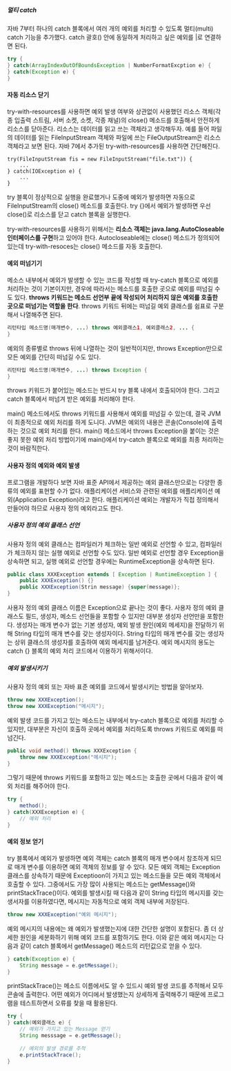 ##### 멀티 catch

자바 7부터 하나의 catch 블록에서 여러 개의 예외를 처리할 수 있도록 멀티(multi) catch 기능을 추가했다. catch 괄호() 안에 동일하게 처리하고 싶은 예외를 |로 연결하면 된다.

```java
try {
} catch(ArrayIndexOutOfBoundsException | NumberFormatExcption e) {
} catch(Exception e) {
}
```



#### 자동 리소스 닫기

try-with-resources를 사용하면 예외 발생 여부와 상관없이 사용했던 리소스 객체(각종 입출력 스트림, 서버 소켓, 소켓, 각종 채널)의 close() 메소드를 호출해서 안전하게 리소스를 닫아준다. 리소스는 데이터를 읽고 쓰는 객체라고 생각해두자. 예를 들어 파일의 데이터를 읽는 FileInputStream 객체와 파일에 쓰는 FileOutputStream은 리소스 객체라고 보면 된다. 자바 7에서 추가된 try-with-resources를 사용하면 간단해진다.

```
try(FileInputStream fis = new FileInputStream("file.txt")) {
	...
} catch(IOException e) {
	...
}
```

try 블록이 정상적으로 실행을 완료했거나 도중에 예외가 발생하면 자동으로 FileInputStream의 close() 메소드를 호출한다. try {}에서 예외가 발생하면 우선 close()로 리소스를 닫고 catch 블록을 실행한다.

try-with-resources를 사용하기 위해서는 **리소스 객체는 java.lang.AutoCloseable 인터페이스를 구현**하고 있어야 한다. Autocloseable에는 close() 메소드가 정의되어 있는데 try-with-resoces는 close() 메소드를 자동 호출한다. 

#### 예외 떠넘기기

메소스 내부에서 예외가 발생할 수 있는 코드를 작성할 때 try-catch 블록으로 예외를 처리하는 것이 기본이지만, 경우에 따라서는 메소드를 호출한 곳으로 예외를 떠넘길 수도 있다. **throws 키워드는 메소드 선언부 끝에 작성되어 처리하지 않은 예외를 호출한 곳으로 떠넘기는 역할을 한다**. throws 키워드 뒤에는 떠넘길 예외 클래스를 쉼표로 구분해서 나열해주면 된다.

```java
리턴타입 메소드명(매개변수, ...) throws 예외클래스1, 예외클래스2, ... {
}
```

예외의 종류별로 throws 뒤에 나열하는 것이 일반적이지만, throws Exception만으로 모든 예외를 간단히 떠넘길 수도 있다.

```java
리턴타입 메소드명(매개변수, ...) throws Exception {
}
```

throws 키워드가 붙어있는 메소드는 반드시 try 블록 내에서 호출되어야 한다. 그리고 catch 블록에서 떠넘겨 받은 예외를 처리해야 한다.

main() 메소드에서도 throws 키워드를 사용해서 예외를 떠넘길 수 있는데, 결국 JVM이 최종적으로 예외 처리를 하게 도니다. JVM은 예외의 내용은 콘솔(Console)에 출력하는 것으로 예외 처리를 한다. main() 메소드에서 throws Exception을 붙이는 것은 좋지 못한 예외 처리 방법이기에 main()에서 try-catch 블록으로 예외를 최종 처리하는 것이 바람직한다.



#### 사용자 정의 예외와 예외 발생

프로그램을 개발하다 보면 자바 표준 API에서 제공하는 예외 클래스만으로는 다양한 종류의 예외를 표현할 수가 없다. 애플리케이션 서비스와 관련된 예외를 애플리케이션 예외(Application Exception)라고 한다. 애플리케이션 예외는 개발자가 직접 정의해서 만들어야 하므로 사용자 정의 예외라고도 한다.

##### 사용자 정의 예외 클래스 선언

사용자 정의 예외 클래스는 컴파일러가 체크하는 일반 예외로 선언할 수 있고, 컴파일러가 체크하지 않는 실행 예외로 선언할 수도 있다. 일반 예외로 선언할 경우 Exception을 상속하면 되고, 실행 예외로 선언할 경우에는 RuntimeException을 상속하면 된다.

```java
public class XXXException extends [ Exception | RuntimeException ] {
	public XXXException() {}
	public XXXException(Strin message) {super(message)};
}
```

사용자 정의 예외 클래스 이름은 Exception으로 끝나는 것이 좋다. 사용자 정의 예외 클래스도 필드, 생성자, 메소드 선언들을 포함할 수 있지만 대부분 생성자 선언만을 포함한다. 생성자는 매개 변수가 없는 기본 생성자, 예외 발생 원인(예외 메세지)을 전달하기 위해 String 타입의 매개 변수를 갖는 생성자이다. String 타입의 매개 변수를 갖는 생성자는 상위 클래스의 생성자를 호출하여 예외 메세지를 남겨준다. 예외 메시지의 용도는 catch {} 블록의 예외 처리 코드에서 이용하기 위해서이다.

##### 예외 발생시키기

사용자 정의 예외 또는 자바 표준 예외를 코드에서 발생시키는 방법을 알아보자.

```java
throw new XXXException();
throw new XXXException("메시지");
```

예외 발생 코드를 가지고 있는 메소드는 내부에서 try-catch 블록으로 예외를 처리할 수 있지만, 대부분은 자신이 호출하 곳에서 예외를 처리하도록 throws 키워드로 예외를 떠넘긴다.

```java
public void method() throws XXXException {
	throw new XXXException("메시지");
}
```

그렇기 때문에 throws 키워드를 포함하고 있는 메소드는 호출한 곳에서 다음과 같이 예외 처리를 해주어야 한다.

```java
try {
	method();
} catch(XXXException e) {
	// 예외 처리
}
```



#### 예외 정보 얻기

try 블록에서 예외가 발생하면 예외 객체는 catch 블록의 매개 변수에서 참조하게 되므로 매개 변수를 이용하면 예외 객체의 정보를 알 수 있다. 모든 예외 객체는 Exception 클래스를 상속하기 때문에 Exceptioon이 가지고 있는 메소드들을 모든 예외 객체에서 호출할 수 있다. 그중에서도 가장 많이 사용되는 메소드는 getMessage()와 printStackTrace()이다. 예외를 발생시킬 때 다음과 같이 String 타입의 메시지를 갖는 생서자를 이용하였다면, 메시지는 자동적으로 예외 객체 내부에 저장된다.

```java
throw new XXXException("예외 메시지");
```

예외 메시지의 내용에는 왜 예외가 발생했는지에 대한 간단한 설명이 포함된다. 좀 더 상세한 원인을 세분화하기 위해 예외 코드를 포함하기도 한다. 이와 같은 예외 메시지는 다음과 같이 catch 블록에서 getMessage() 메소드의 리턴값으로 얻을 수 있다.

```java
} catch(Exception e) {
	String message = e.getMessage();
}
```

printStackTrace()는 메소드 이름에서도 알 수 있드시 예외 발생 코드를 추적해서 모두 콘솔에 출력한다. 어떤 예외가 어디에서 발생했는지 상세하게 출력해주기 때문에 프로그램을 테스트하면서 오류를 찾을 때 활용된다.

```java
try {
} catch(예외클래스 e) {
	// 예외가 가지고 있는 Message 얻기
	String messsage = e.getMessage();
	
	// 예외의 발생 경로를 추적
	e.printStackTrace();
}
```


